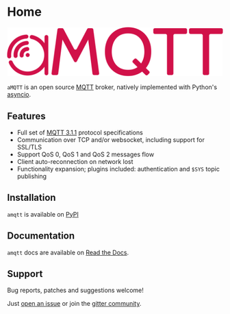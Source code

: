 # Home

![assets/amqtt.svg](assets/amqtt.svg)

`aMQTT` is an open source [MQTT](http://www.mqtt.org) broker, natively implemented with Python's [asyncio](https://docs.python.org/3/library/asyncio.html).

## Features

- Full set of [MQTT 3.1.1](http://docs.oasis-open.org/mqtt/mqtt/v3.1.1/os/mqtt-v3.1.1-os.html) protocol specifications
- Communication over TCP and/or websocket, including support for SSL/TLS
- Support QoS 0, QoS 1 and QoS 2 messages flow
- Client auto-reconnection on network lost
- Functionality expansion; plugins included: authentication and `$SYS` topic publishing

## Installation

`amqtt` is available on [PyPI](https://pypi.python.org/pypi/amqtt)

## Documentation

`amqtt` docs are available on [Read the Docs](http://amqtt.readthedocs.org/).


## Support

Bug reports, patches and suggestions welcome!

Just [open an issue](https://github.com/Yakifo/amqtt/issues/new) or join the [gitter community](https://gitter.im/amqtt/community).
